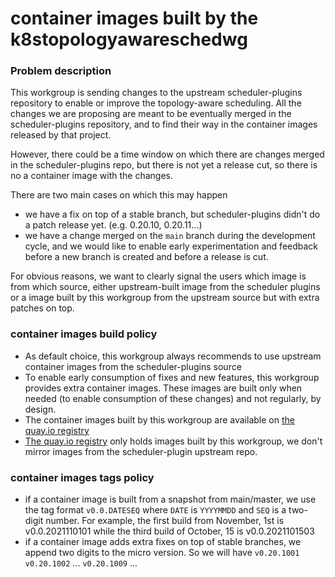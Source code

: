 container images built by the k8stopologyawareschedwg
=====================================================

### Problem description

This workgroup is sending changes to the upstream scheduler-plugins repository
to enable or improve the topology-aware scheduling. All the changes we are proposing
are meant to be eventually merged in the scheduler-plugins repository, and to find
their way in the container images released by that project.

However, there could be a time window on which there are changes merged in the scheduler-plugins repo,
but there is not yet a release cut, so there is no a container image with the changes.

There are two main cases on which this may happen

- we have a fix on top of a stable branch, but scheduler-plugins didn't do a patch release yet. (e.g. 0.20.10, 0.20.11...)
- we have a change merged on the `main` branch during the development cycle, and we would like to enable early experimentation
  and feedback before a new branch is created and before a release is cut.

For obvious reasons, we want to clearly signal the users which image is from which source, either upstream-built image
from the scheduler plugins or a image built by this workgroup from the upstream source but with extra patches on top.

### container images build policy

- As default choice, this workgroup always recommends to use upstream container images from the scheduler-plugins source
- To enable early consumption of fixes and new features, this workgroup provides extra container images. These images are built only when needed (to enable consumption of these changes) and not regularly, by design.
- The container images built by this workgroup are available on [the quay.io registry](https://quay.io/organization/k8stopologyawareschedwg)
- [The quay.io registry](https://quay.io/organization/k8stopologyawareschedwg) only holds images built by this workgroup, we don't mirror images from the scheduler-plugin upstream repo.

### container images tags policy

- if a container image is built from a snapshot from main/master, we use the tag format `v0.0.DATESEQ` where `DATE` is `YYYYMMDD` and `SEQ` is a two-digit number.
  For example, the first build from November, 1st is v0.0.2021110101 while the third build of October, 15 is v0.0.2021101503
- if a container image adds extra fixes on top of stable branches, we append two digits to the micro version. So we will have `v0.20.1001` `v0.20.1002` ... `v0.20.1009` ...

